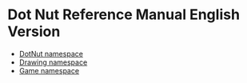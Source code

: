 # Dot Nut Reference Manual English Version

- [DotNut namespace](DotNut.md)
- [Drawing namespace](Drawing.md)
- [Game namespace](Game.md)

